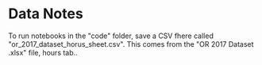 # Data Notes

To run notebooks in the "code" folder, save a CSV fhere called "or_2017_dataset_horus_sheet.csv". This comes from the "OR 2017 Dataset .xlsx" file, hours tab..